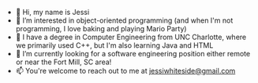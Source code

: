 - 👋 Hi, my name is Jessi
- 👀 I’m interested in object-oriented programming (and when I'm not programming, I love baking and playing Mario Party)
- 🌱 I have a degree in Computer Engineering from UNC Charlotte, where we primarily used C++, but I'm also learning Java and HTML
- 💞️ I’m currently looking for a software engineering position either remote or near the Fort Mill, SC area!
- 📫 You're welcome to reach out to me at jessiwhiteside@gmail.com
